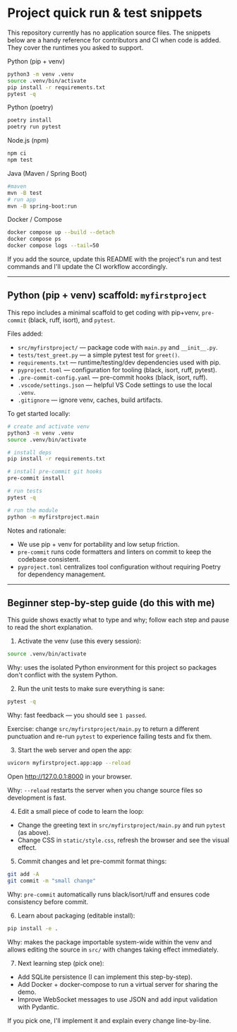 # Project quick run & test snippets

This repository currently has no application source files. The snippets below are a handy reference for contributors and CI when code is added. They cover the runtimes you asked to support.

Python (pip + venv)

```bash
python3 -m venv .venv
source .venv/bin/activate
pip install -r requirements.txt
pytest -q
```

Python (poetry)

```bash
poetry install
poetry run pytest
```

Node.js (npm)

```bash
npm ci
npm test
```

Java (Maven / Spring Boot)

```bash
#maven
mvn -B test
# run app
mvn -B spring-boot:run
```

Docker / Compose

```bash
docker compose up --build --detach
docker compose ps
docker compose logs --tail=50
```

If you add the source, update this README with the project's run and test commands and I'll update the CI workflow accordingly.

---

## Python (pip + venv) scaffold: `myfirstproject`

This repo includes a minimal scaffold to get coding with pip+venv, `pre-commit` (black, ruff, isort), and `pytest`.

Files added:

- `src/myfirstproject/` — package code with `main.py` and `__init__.py`.
- `tests/test_greet.py` — a simple pytest test for `greet()`.
- `requirements.txt` — runtime/testing/dev dependencies used with pip.
- `pyproject.toml` — configuration for tooling (black, isort, ruff, pytest).
- `.pre-commit-config.yaml` — pre-commit hooks (black, isort, ruff).
- `.vscode/settings.json` — helpful VS Code settings to use the local `.venv`.
- `.gitignore` — ignore venv, caches, build artifacts.

To get started locally:

```bash
# create and activate venv
python3 -m venv .venv
source .venv/bin/activate

# install deps
pip install -r requirements.txt

# install pre-commit git hooks
pre-commit install

# run tests
pytest -q

# run the module
python -m myfirstproject.main
```

Notes and rationale:

- We use pip + venv for portability and low setup friction.
- `pre-commit` runs code formatters and linters on commit to keep the codebase consistent.
- `pyproject.toml` centralizes tool configuration without requiring Poetry for dependency management.

---

## Beginner step-by-step guide (do this with me)

This guide shows exactly what to type and why; follow each step and pause to read the short explanation.

1) Activate the venv (use this every session):

```bash
source .venv/bin/activate
```

Why: uses the isolated Python environment for this project so packages don't conflict with the system Python.

2) Run the unit tests to make sure everything is sane:

```bash
pytest -q
```

Why: fast feedback — you should see `1 passed`.

Exercise: change `src/myfirstproject/main.py` to return a different punctuation and re-run `pytest` to experience failing tests and fix them.

3) Start the web server and open the app:

```bash
uvicorn myfirstproject.app:app --reload
```

Open http://127.0.0.1:8000 in your browser.

Why: `--reload` restarts the server when you change source files so development is fast.

4) Edit a small piece of code to learn the loop:

- Change the greeting text in `src/myfirstproject/main.py` and run `pytest` (as above).
- Change CSS in `static/style.css`, refresh the browser and see the visual effect.

5) Commit changes and let pre-commit format things:

```bash
git add -A
git commit -m "small change"
```

Why: `pre-commit` automatically runs black/isort/ruff and ensures code consistency before commit.

6) Learn about packaging (editable install):

```bash
pip install -e .
```

Why: makes the package importable system-wide within the venv and allows editing the source in `src/` with changes taking effect immediately.

7) Next learning step (pick one):
- Add SQLite persistence (I can implement this step-by-step).
- Add Docker + docker-compose to run a virtual server for sharing the demo.
- Improve WebSocket messages to use JSON and add input validation with Pydantic.

If you pick one, I'll implement it and explain every change line-by-line.

